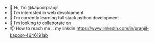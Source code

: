- 👋 Hi, I’m @kapoorpranjil
- 👀 I’m interested in web devolopment
- 🌱 I’m currently learning full stack python development
- 💞️ I’m looking to collaborate on 
- 📫 How to reach me ..
my linkdin
https://www.linkedin.com/in/pranjil-kapoor-4646191ab

<!---
kapoorpranjil/kapoorpranjil is a ✨ special ✨ repository because its `README.md` (this file) appears on your GitHub profile.
You can click the Preview link to take a look at your changes.

any questions contct me on linkdin

https://www.linkedin.com/in/pranjil-kapoor-4646191ab
also
email id
pranjilka06@gmail.com
--->
